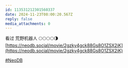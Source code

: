 ```yaml
---
id: 113531212301560337
date: 2024-11-23T08:00:20.567Z
reply: false
media_attachments: 0
---
```


看过 荒野机器人 🌕🌕🌕🌕🌗   
[https://neodb.social/movie/2gzky4gck88Gs8O1ZSX2iK](https://neodb.social/movie/2gzky4gck88Gs8O1ZSX2iK)

[#NeoDB](https://e5n.cc/tags/NeoDB)

